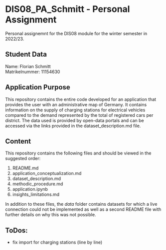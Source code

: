 # DIS08_PA_Schmitt - Personal Assignment
Personal assignemnt for the DIS08 module for the winter semester in 2022/23. 

## Student Data

Name: Florian Schmitt\
Matrikelnummer: 11154630

## Application Purpose

This repository contains the entire code developed for an application that provides the user with an administrative map of Germany. It contains information on the supply of charging stations for electrical vehicles compared to the demand represented by the total of registered cars per district. The data used is provided by open-data portals and can be accessed via the links provided in the dataset_description.md file. 

## Content

This repository contains the following files and should be viewed in the suggested order:
1. README.md
2. application_conceptualization.md
3. dataset_description.md
4. methodic_procedure.md
5. application.ipynb
6. insights_limitations.md

In addition to these files, the *data* folder contains datasets for which a live connection could not be implemented as well as a second README file with further details on why this was not possible.

## ToDos:
- fix import for charging stations (line by line)